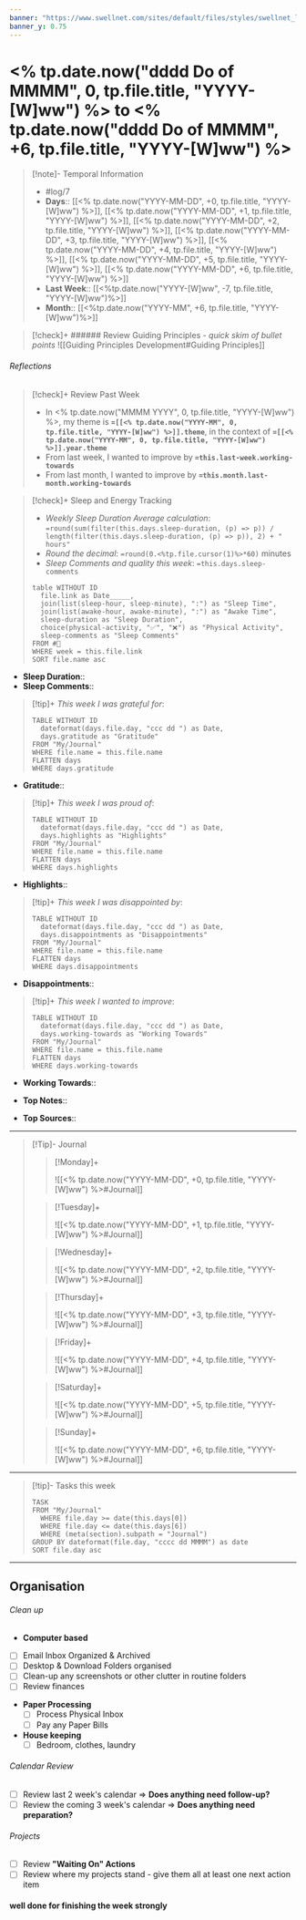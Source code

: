 ```yaml
---
banner: "https://www.swellnet.com/sites/default/files/styles/swellnet_large_wm_630x443/public/wave-of-the-day/5d4_6328.jpg?itok=DGgzTjGB"
banner_y: 0.75
---
```

# <% tp.date.now("dddd Do of MMMM", 0, tp.file.title, "YYYY-[W]ww") %> to <% tp.date.now("dddd Do of MMMM", +6, tp.file.title, "YYYY-[W]ww") %>
> [!note]- Temporal Information 
> - #log/7
> - **Days**:: [[<% tp.date.now("YYYY-MM-DD", +0, tp.file.title, "YYYY-[W]ww") %>]], [[<% tp.date.now("YYYY-MM-DD", +1, tp.file.title, "YYYY-[W]ww") %>]], [[<% tp.date.now("YYYY-MM-DD", +2, tp.file.title, "YYYY-[W]ww") %>]], [[<% tp.date.now("YYYY-MM-DD", +3, tp.file.title, "YYYY-[W]ww") %>]], [[<% tp.date.now("YYYY-MM-DD", +4, tp.file.title, "YYYY-[W]ww") %>]], [[<% tp.date.now("YYYY-MM-DD", +5, tp.file.title, "YYYY-[W]ww") %>]],  [[<% tp.date.now("YYYY-MM-DD", +6, tp.file.title, "YYYY-[W]ww") %>]]
> - **Last Week**:: [[<%tp.date.now("YYYY-[W]ww", -7, tp.file.title, "YYYY-[W]ww")%>]]  
> - **Month**:: [[<%tp.date.now("YYYY-MM", +6, tp.file.title, "YYYY-[W]ww")%>]]  

> [!check]+ ###### Review Guiding Principles - *quick skim of bullet points*
> ![[Guiding Principles Development#Guiding Principles]]

###### Reflections 
> [!check]+ Review Past Week
> - In <% tp.date.now("MMMM YYYY", 0, tp.file.title, "YYYY-[W]ww") %>, my theme is **`=[[<% tp.date.now("YYYY-MM", 0, tp.file.title, "YYYY-[W]ww") %>]].theme`**, in the context of **`=[[<% tp.date.now("YYYY-MM", 0, tp.file.title, "YYYY-[W]ww") %>]].year.theme`**
> - From last week, I wanted to improve by **`=this.last-week.working-towards`**
> - From last month, I wanted to improve by **`=this.month.last-month.working-towards`**

> [!check]+ Sleep and Energy Tracking
> - *Weekly Sleep Duration Average calculation*: `=round(sum(filter(this.days.sleep-duration, (p) => p)) / length(filter(this.days.sleep-duration, (p) => p)), 2) + " hours"`
> - *Round the decimal*: `=round(0.<%tp.file.cursor(1)%>*60)` minutes
> - *Sleep Comments and quality this week*: `=this.days.sleep-comments`
> ```dataview
> table WITHOUT ID
>	file.link as Date_____, 
>	join(list(sleep-hour, sleep-minute), ":") as "Sleep Time",
>	join(list(awake-hour, awake-minute), ":") as "Awake Time", 
>	sleep-duration as "Sleep Duration",
>	choice(physical-activity, "✅", "❌") as "Physical Activity",
>	sleep-comments as "Sleep Comments"
> FROM #📓
> WHERE week = this.file.link
> SORT file.name asc
- **Sleep Duration**:: 
- **Sleep Comments**:: 

> [!tip]+ *This week I was grateful for*: 
> 
>```dataview
>TABLE WITHOUT ID
> 	dateformat(days.file.day, "ccc dd ") as Date, 
> 	days.gratitude as "Gratitude"
> FROM "My/Journal"
> WHERE file.name = this.file.name
> FLATTEN days
> WHERE days.gratitude
>```
- **Gratitude**:: 

> [!tip]+ *This week I was proud of*: 
> 
>```dataview
>TABLE WITHOUT ID
> 	dateformat(days.file.day, "ccc dd ") as Date, 
> 	days.highlights as "Highlights"
> FROM "My/Journal"
> WHERE file.name = this.file.name
> FLATTEN days
> WHERE days.highlights
>```
- **Highlights**:: 

> [!tip]+ *This week I was disappointed by*: 
> 
>```dataview
>TABLE WITHOUT ID
> 	dateformat(days.file.day, "ccc dd ") as Date, 
> 	days.disappointments as "Disappointments"
> FROM "My/Journal"
> WHERE file.name = this.file.name
> FLATTEN days
> WHERE days.disappointments
>```
- **Disappointments**:: 

> [!tip]+ *This week I wanted to improve*: 
> 
>```dataview
>TABLE WITHOUT ID
> 	dateformat(days.file.day, "ccc dd ") as Date, 
> 	days.working-towards as "Working Towards"
> FROM "My/Journal"
> WHERE file.name = this.file.name
> FLATTEN days
> WHERE days.working-towards
>```
- **Working Towards**:: 

- **Top Notes**:: 
- **Top Sources**:: 
---
> [!Tip]- Journal
> > [!Monday]+ 
> >
> > ![[<% tp.date.now("YYYY-MM-DD", +0, tp.file.title, "YYYY-[W]ww") %>#Journal]]
> 
> > [!Tuesday]+ 
> >
> > ![[<% tp.date.now("YYYY-MM-DD", +1, tp.file.title, "YYYY-[W]ww") %>#Journal]]
> 
> > [!Wednesday]+ 
> >
> > ![[<% tp.date.now("YYYY-MM-DD", +2, tp.file.title, "YYYY-[W]ww") %>#Journal]]
> 
> > [!Thursday]+ 
> >
> > ![[<% tp.date.now("YYYY-MM-DD", +3, tp.file.title, "YYYY-[W]ww") %>#Journal]]
> 
> > [!Friday]+ 
> >
> > ![[<% tp.date.now("YYYY-MM-DD", +4, tp.file.title, "YYYY-[W]ww") %>#Journal]]
> 
> > [!Saturday]+ 
> >
> > ![[<% tp.date.now("YYYY-MM-DD", +5, tp.file.title, "YYYY-[W]ww") %>#Journal]]
> 
> > [!Sunday]+ 
> >
>  > ![[<% tp.date.now("YYYY-MM-DD", +6, tp.file.title, "YYYY-[W]ww") %>#Journal]]
---
> [!tip]- Tasks this week
>
> ```dataview
> TASK
> FROM "My/Journal"
> 	WHERE file.day >= date(this.days[0]) 
> 	WHERE file.day <= date(this.days[6])
> 	WHERE (meta(section).subpath = "Journal")
> GROUP BY dateformat(file.day, "cccc dd MMMM") as date
> SORT file.day asc
>```

---

## Organisation 
###### Clean up 
- **Computer based**
- [ ] Email Inbox Organized & Archived
- [ ] Desktop & Download Folders organised 
- [ ] Clean-up any screenshots or other clutter in routine folders
- [ ] Review finances 
- **Paper Processing**
	- [ ]  Process Physical Inbox
	- [ ]  Pay any Paper Bills
- **House keeping** 
	- [ ] Bedroom, clothes, laundry 

###### Calendar Review
- [ ] Review last 2 week's calendar ⇒ **Does anything need follow-up?**
- [ ] Review the coming 3 week's calendar ⇒ **Does anything need preparation?**

###### Projects 
- [ ] Review **"Waiting On" Actions**
- [ ] Review where my projects stand - give them all at least one next action item

#### well done for finishing the week strongly 


